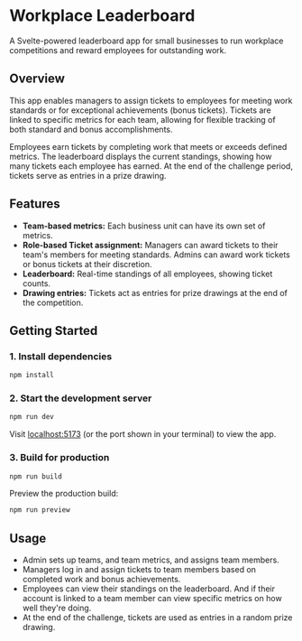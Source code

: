 # Workplace Leaderboard

A Svelte-powered leaderboard app for small businesses to run workplace competitions and reward employees for outstanding work.

## Overview

This app enables managers to assign tickets to employees for meeting work standards or for exceptional achievements (bonus tickets). Tickets are linked to specific metrics for each team, allowing for flexible tracking of both standard and bonus accomplishments.

Employees earn tickets by completing work that meets or exceeds defined metrics. The leaderboard displays the current standings, showing how many tickets each employee has earned. At the end of the challenge period, tickets serve as entries in a prize drawing.

## Features

- **Team-based metrics:** Each business unit can have its own set of metrics.
- **Role-based Ticket assignment:** Managers can award tickets to their team's members for meeting standards. Admins can award work tickets or bonus tickets at their discretion.
- **Leaderboard:** Real-time standings of all employees, showing ticket counts.
- **Drawing entries:** Tickets act as entries for prize drawings at the end of the competition.

## Getting Started

### 1. Install dependencies

```bash
npm install
```

### 2. Start the development server

```bash
npm run dev
```

Visit [localhost:5173](http://localhost:5173) (or the port shown in your terminal) to view the app.

### 3. Build for production

```bash
npm run build
```

Preview the production build:

```bash
npm run preview
```

## Usage

- Admin sets up teams, and team metrics, and assigns team members.
- Managers log in and assign tickets to team members based on completed work and bonus achievements.
- Employees can view their standings on the leaderboard. And if their account is linked to a team member can view specific metrics on how well they're doing.
- At the end of the challenge, tickets are used as entries in a random prize drawing.
